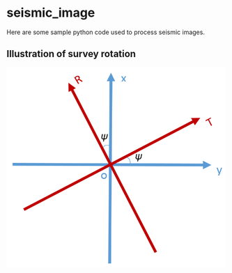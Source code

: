 # seismic_image
Here are some sample python code used to process seismic images.

## Illustration of survey rotation
![survey](https://github.com/dongzexuan/seismic_image/blob/master/surveyrotation.png)
